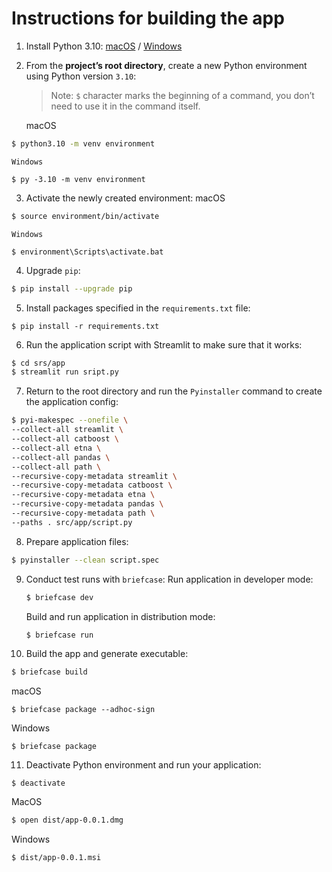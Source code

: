 # Instructions for building the app
1. Install Python 3.10: [macOS](https://www.python.org/downloads/release/python-31011/) / [Windows](https://www.python.org/downloads/release/python-31011/)
2. From the **project’s root directory**, create a new Python environment using Python version `3.10`:
	> Note: `$` character marks the beginning of a command, you don’t need to use it in the command itself.

	macOS
```bash
$ python3.10 -m venv environment
```
	Windows
```
$ py -3.10 -m venv environment
```
3. Activate the newly created environment:
	macOS
```bash
$ source environment/bin/activate
```
	Windows
```
$ environment\Scripts\activate.bat
```
4. Upgrade `pip`:
```bash
$ pip install --upgrade pip
```
5. Install packages specified in the `requirements.txt` file:
```
$ pip install -r requirements.txt
```
6. Run the application script with Streamlit to make sure that it works:
```bash
$ cd srs/app
$ streamlit run sript.py
```
7. Return to the root directory and run the `Pyinstaller` command to create the application config:
```bash
$ pyi-makespec --onefile \
--collect-all streamlit \
--collect-all catboost \
--collect-all etna \
--collect-all pandas \
--collect-all path \
--recursive-copy-metadata streamlit \
--recursive-copy-metadata catboost \
--recursive-copy-metadata etna \
--recursive-copy-metadata pandas \
--recursive-copy-metadata path \
--paths . src/app/script.py
```
8. Prepare application files:
```bash
$ pyinstaller --clean script.spec
```
9. Conduct test runs with `briefcase`:
	Run application in developer mode:
	```bash
	$ briefcase dev
	```
	Build and run application in distribution mode:
	```bash
	$ briefcase run
	```
10. Build the app and generate executable:
```bash
$ briefcase build
```
macOS
```
$ briefcase package --adhoc-sign
```
Windows
```
$ briefcase package
```
11. Deactivate Python environment and run your application:
```
$ deactivate
```
MacOS
```bash
$ open dist/app-0.0.1.dmg
```
Windows
```
$ dist/app-0.0.1.msi
```

